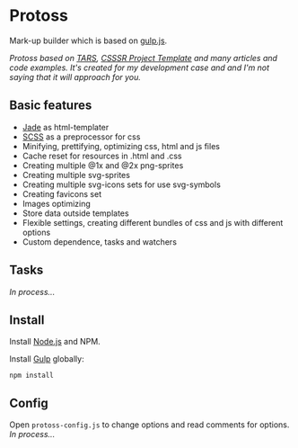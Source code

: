 # Protoss

Mark-up builder which is based on [gulp.js](http://gulpjs.com/).

*Protoss based on [TARS](https://github.com/2gis/tars), [CSSSR Project Template](https://github.com/CSSSR/csssr-project-template) and many articles and code examples. It's created for my development case and and I'm not saying that it will approach for you.*

## Basic features
* [Jade](http://jade-lang.com/) as html-templater
* [SCSS](http://sass-lang.com/) as a preprocessor for css
* Minifying, prettifying, optimizing css, html and js files
* Cache reset for resources in .html and .css
* Creating multiple @1x and @2x png-sprites
* Creating multiple svg-sprites
* Creating multiple svg-icons sets for use svg-symbols
* Creating favicons set
* Images optimizing
* Store data outside templates
* Flexible settings, creating different bundles of css and js with different options
* Custom dependence, tasks and watchers

## Tasks
*In process...*

## Install
Install [Node.js](https://nodejs.org/) and NPM.

Install [Gulp](http://gulpjs.com/) globally:

```shell
npm install
```


## Config
Open `protoss-config.js` to change options and read comments for options.
*In process...*
